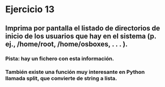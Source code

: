 # Ejercicio 13
## Imprima por pantalla el listado de directorios de inicio de los usuarios que hay en el sistema (p. ej., /home/root, /home/osboxes, . . . ). 
### Pista: hay un fichero con esta información. 
### También existe una función muy interesante en Python llamada split, que convierte de string a lista.